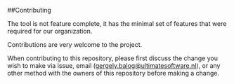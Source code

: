 ##Contributing

The tool is not feature complete, it has the minimal set of features that were required for our organization. 

Contributions are very welcome to the project. 

When contributing to this repository, please first discuss the change you wish to make via issue, email (gergely.balog@ultimatesoftware.nl), or any other method with the owners of this repository before making a change.
